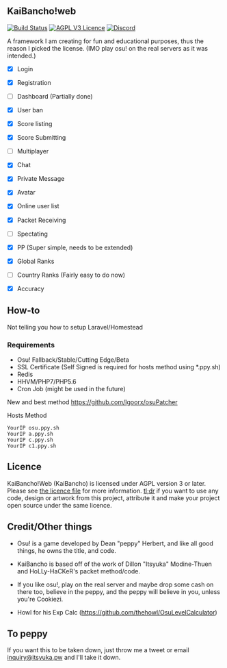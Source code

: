 ## KaiBancho!web

[![Build Status](https://travis-ci.org/Itsyuka/KaiBancho.svg)](https://travis-ci.org/Itsyuka/KaiBancho) [![AGPL V3 Licence](https://img.shields.io/badge/license-AGPL%20V3-blue.svg)](LICENCE) [![Discord](https://img.shields.io/badge/chat-Discord-blue.svg)](https://discord.gg/0q2Z33UAJdbGLUEM)

A framework I am creating for fun and educational purposes, thus the reason I picked the license. (IMO play osu! on the real servers as it was intended.)

- [x] Login
- [X] Registration
- [ ] Dashboard (Partially done)
- [x] User ban
- [X] Score listing
- [X] Score Submitting
- [ ] Multiplayer
- [X] Chat
- [X] Private Message
- [X] Avatar
- [X] Online user list
- [X] Packet Receiving
- [ ] Spectating
- [X] PP (Super simple, needs to be extended)
- [X] Global Ranks
- [ ] Country Ranks (Fairly easy to do now)
- [X] Accuracy


## How-to

Not telling you how to setup Laravel/Homestead

### Requirements

- Osu! Fallback/Stable/Cutting Edge/Beta
- SSL Certificate (Self Signed is required for hosts method using *.ppy.sh)
- Redis
- HHVM/PHP7/PHP5.6
- Cron Job (might be used in the future)

New and best method
https://github.com/Igoorx/osuPatcher

Hosts Method
```
YourIP osu.ppy.sh
YourIP a.ppy.sh
YourIP c.ppy.sh
YourIP c1.ppy.sh
```


## Licence

KaiBancho!Web (KaiBancho) is licensed under AGPL version 3 or later. Please see [the licence file](LICENCE) for more information. [tl;dr](https://tldrlegal.com/license/gnu-affero-general-public-license-v3-(agpl-3.0)) if you want to use any code, design or artwork from this project, attribute it and make your project open source under the same licence.

## Credit/Other things

- Osu! is a game developed by Dean "peppy" Herbert, and like all good things, he owns the title, and code.

- KaiBancho is based off of the work of Dillon "Itsyuka" Modine-Thuen and HoLLy-HaCKeR's packet method/code.

- If you like osu!, play on the real server and maybe drop some cash on there too, believe in the peppy, and the peppy will believe in you, unless you're Cookiezi.

- Howl for his Exp Calc (https://github.com/thehowl/OsuLevelCalculator)

## To peppy

If you want this to be taken down, just throw me a tweet or email inquiry@itsyuka.pw and I'll take it down.
